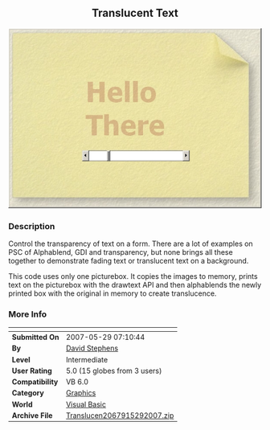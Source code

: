 ﻿<div align="center">

## Translucent Text

<img src="PIC2007529127387213.jpg">
</div>

### Description

Control the transparency of text on a form. There are a lot of examples on PSC of Alphablend, GDI and transparency, but none brings all these together to demonstrate fading text or translucent text on a background.

This code uses only one picturebox. It copies the images to memory, prints text on the picturebox with the drawtext API and then alphablends the newly printed box with the original in memory to create translucence.
 
### More Info
 


<span>             |<span>
---                |---
**Submitted On**   |2007-05-29 07:10:44
**By**             |[David Stephens](https://github.com/Planet-Source-Code/PSCIndex/blob/master/ByAuthor/david-stephens.md)
**Level**          |Intermediate
**User Rating**    |5.0 (15 globes from 3 users)
**Compatibility**  |VB 6\.0
**Category**       |[Graphics](https://github.com/Planet-Source-Code/PSCIndex/blob/master/ByCategory/graphics__1-46.md)
**World**          |[Visual Basic](https://github.com/Planet-Source-Code/PSCIndex/blob/master/ByWorld/visual-basic.md)
**Archive File**   |[Translucen2067915292007\.zip](https://github.com/Planet-Source-Code/david-stephens-translucent-text__1-68692/archive/master.zip)








